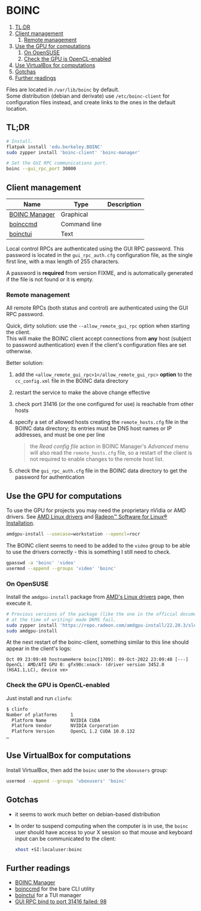 # BOINC

1. [TL;DR](#tldr)
1. [Client management](#client-management)
   1. [Remote management](#remote-management)
1. [Use the GPU for computations](#use-the-gpu-for-computations)
   1. [On OpenSUSE](#on-opensuse)
   1. [Check the GPU is OpenCL-enabled](#check-the-gpu-is-opencl-enabled)
1. [Use VirtualBox for computations](#use-virtualbox-for-computations)
1. [Gotchas](#gotchas)
1. [Further readings](#further-readings)

Files are located in `/var/lib/boinc` by default.  
Some distribution (debian and derivate) use `/etc/boinc-client` for configuration files instead, and create links to the ones in the default location.

## TL;DR

```sh
# Install.
flatpak install 'edu.berkeley.BOINC'
sudo zypper install 'boinc-client' 'boinc-manager'

# Set the GUI RPC communications port.
boinc --gui_rpc_port 30000
```

## Client management

Name            | Type         | Description
--------------- | ------------ | ---
[BOINC Manager] | Graphical    |
[boinccmd]      | Command line |
[boinctui]      | Text         |

Local control RPCs are authenticated using the GUI RPC password. This password is located in the `gui_rpc_auth.cfg` configuration file, as the single first line, with a max length of 255 characters.

A password is **required** from version FIXME, and is automatically generated if the file is not found or it is empty.

### Remote management

All remote RPCs (both status and control) are authenticated using the GUI RPC password.

Quick, dirty solution: use the `--allow_remote_gui_rpc` option when starting the client.<br/>
This will make the BOINC client accept connections from **any** host (subject to password authentication) even if the client's configuration files are set otherwise.

Better solution:

1. add the `<allow_remote_gui_rpc>1</allow_remote_gui_rpc>` **option** to the `cc_config.xml` file in the BOINC data directory
1. restart the service to make the above change effective
1. check port 31416 (or the one configured for use) is reachable from other hosts
1. specify a set of allowed hosts creating the `remote_hosts.cfg` file in the BOINC data directory; its entries must be DNS host names or IP addresses, and must be one per line

   > the _Read config file_ action in BOINC Manager's _Advanced_ menu will also read the `remote_hosts.cfg` file, so a restart of the client is not required to enable changes to the remote host list.

1. check the `gui_rpc_auth.cfg` file in the BOINC data directory to get the password for authentication

## Use the GPU for computations

To use the GPU for projects you may need the proprietary nVidia or AMD drivers. See [AMD Linux drivers] and [Radeon™ Software for Linux® Installation].

```sh
amdgpu-install --usecase=workstation --opencl=rocr
```

The BOINC client seems to need to be added to the `video` group to be able to use the drivers correctly - this is something I still need to check.

```sh
gpasswd -a 'boinc' 'video'
usermod --append --groups 'video' 'boinc'
```

### On OpenSUSE

Install the `amdgpu-install` package from [AMD's Linux drivers][amd linux drivers] page, then execute it.

```sh
# Previous versions of the package (like the one in the official documentation
# at the time of writing) made DKMS fail.
sudo zypper install 'https://repo.radeon.com/amdgpu-install/22.20.3/sle/15.4/amdgpu-install-22.20.50203-1.noarch.rpm'
sudo amdgpu-install
```

At the next restart of the boinc-client, something similar to this line should appear in the client's logs:

```text
Oct 09 23:09:40 hostnameHere boinc[1709]: 09-Oct-2022 23:09:40 [---] OpenCL: AMD/ATI GPU 0: gfx90c:xnack- (driver version 3452.0 (HSA1.1,LC), device ve>
```

### Check the GPU is OpenCL-enabled

Just install and run `clinfo`:

```sh
$ clinfo
Number of platforms     1
  Platform Name         NVIDIA CUDA
  Platform Vendor       NVIDIA Corporation
  Platform Version      OpenCL 1.2 CUDA 10.0.132
…
```

## Use VirtualBox for computations

Install VirtualBox, then add the `boinc` user to the `vboxusers` group:

```sh
usermod --append --groups 'vboxusers' 'boinc'
```

## Gotchas

- it seems to work much better on debian-based distribution
- In order to suspend computing when the computer is in use, the `boinc` user should have access to your X session so that mouse and keyboard input can be communicated to the client:

  ```sh
  xhost +SI:localuser:boinc
  ```

## Further readings

- [BOINC Manager]
- [boinccmd] for the bare CLI utility
- [boinctui] for a TUI manager
- [GUI RPC bind to port 31416 failed: 98]

<!-- project's references -->
[website]: https://boinc.berkeley.edu/

<!-- internal references -->
[boinccmd]: boinccmd.md

<!-- external references -->
[boinc manager]: https://boinc.berkeley.edu/wiki/BOINC_Manager
[boinctui]: https://www.mankier.com/package/boinc-tui

[amd linux drivers]: https://www.amd.com/en/support/linux-drivers
[radeon™ software for linux® installation]: https://amdgpu-install.readthedocs.io/en/latest/

[gui rpc bind to port 31416 failed: 98]: https://boinc.mundayweb.com/wiki/index.php?title=GUI_RPC_bind_to_port_31416_failed:_98

<!-- FIXME -->

[boinc on arch wiki]: https://wiki.archlinux.org/title/BOINC
[client configuration]: https://boinc.berkeley.edu/wiki/Client_configuration
[controlling boinc remotely]: https://boinc.berkeley.edu/wiki/Controlling_BOINC_remotely
[installing or uninstalling the amdgpu stack]: https://amdgpu-install.readthedocs.io/en/latest/install-installing.html
[linux suspend when computer is in use bug]: https://boinc.berkeley.edu/dev/forum_thread.php?id=14019&postid=101146#101146
